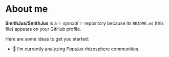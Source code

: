 # About me


**SmithJus/SmithJus** is a ✨ _special_ ✨ repository because its `README.md` (this file) appears on your GitHub profile.

Here are some ideas to get you started:

- 🔭 I’m currently analyzing _Populus_ rhizosphere communities.
